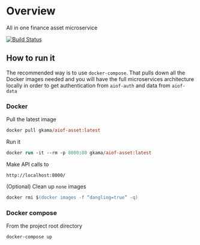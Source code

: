 # Overview

All in one finance asset microservice

[![Build Status](https://dev.azure.com/gkamacharov/gkama-cicd/_apis/build/status/kamacharovs.aiof-asset?branchName=main)](https://dev.azure.com/gkamacharov/gkama-cicd/_build/latest?definitionId=26&branchName=main)

## How to run it

The recommended way is to use `docker-compose`. That pulls down all the Docker images needed and you will have the full microservices architecture locally in order to get authentication from `aiof-auth` and data from `aiof-data`

### Docker

Pull the latest image

```ps
docker pull gkama/aiof-asset:latest
```

Run it

```ps
docker run -it --rm -p 8000:80 gkama/aiof-asset:latest
```

Make API calls to

```text
http://localhost:8000/
```

(Optional) Clean up `none` images

```ps
docker rmi $(docker images -f “dangling=true” -q)
```

### Docker compose

From the project root directory

```ps
docker-compose up
```
